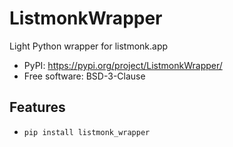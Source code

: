# ListmonkWrapper


Light Python wrapper for listmonk.app


* PyPI: <https://pypi.org/project/ListmonkWrapper/>
* Free software: BSD-3-Clause


## Features

* `pip install listmonk_wrapper`
